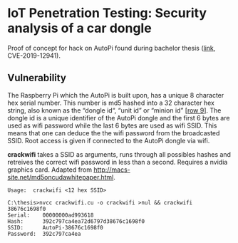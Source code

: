 # IoT Penetration Testing: Security analysis of a car dongle 
Proof of concept for hack on AutoPi found during bachelor thesis ([link](https://www.diva-portal.org/smash/record.jsf?pid=diva2%3A1334244), CVE-2019-12941).

## Vulnerability
The Raspberry Pi which the AutoPi is built upon, has a unique 8 character hex serial number. This number is md5 hashed into a 32 character hex string, also known as the “dongle id“, “unit id” or “minion id” [[row 9]](https://github.com/autopi-io/autopi-core/blob/3507b5ff420c9e7af3aa88b0b1cf4b68e677b36a/src/salt/base/state/minion/install.sls). The dongle id is a unique identifier of the AutoPi dongle and the first 6 bytes are used as wifi password while the last 6 bytes are used as wifi SSID. This means that one can deduce the the wifi password from the broadcasted SSID. Root access is given if connected to the AutoPi dongle via wifi. 

**crackwifi** takes a SSID as arguments, runs through all possibles hashes and retreives the correct wifi password in less than a second. Requires a nvidia graphics card. Adapted from http://macs-site.net/md5oncudawhitepaper.html.

```
Usage:  crackwifi <12 hex SSID>
```

```
C:\thesis>nvcc crackwifi.cu -o crackwifi >nul && crackwifi 38676c1698f0
Serial:    00000000ad993618
Hash:      392c797ca4ea72d6797d38676c1698f0
SSID:      AutoPi-38676c1698f0
Password:  392c797ca4ea
```
